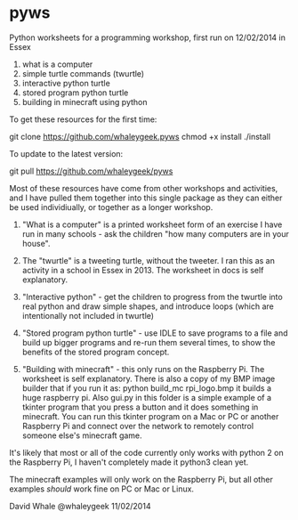 pyws
====

Python worksheets for a programming workshop, first run on 12/02/2014 in Essex

1. what is a computer
2. simple turtle commands (twurtle)
3. interactive python turtle
4. stored program python turtle
5. building in minecraft using python


To get these resources for the first time:

git clone https://github.com/whaleygeek.pyws
chmod +x install
./install


To update to the latest version:

git pull https://github.com/whaleygeek/pyws


Most of these resources have come from other workshops and activities,
and I have pulled them together into this single package as they can either
be used individiually, or together as a longer workshop.

1. "What is a computer" is a printed worksheet form of an exercise I have
run in many schools - ask the children "how many computers are in your house".

2. The "twurtle" is a tweeting turtle, without the tweeter. I ran this as
an activity in a school in Essex in 2013. The worksheet in docs is self
explanatory.

3. "Interactive python" - get the children to progress from the twurtle into
real python and draw simple shapes, and introduce loops (which are intentionally
not included in twurtle)

4. "Stored program python turtle" - use IDLE to save programs to a file and
build up bigger programs and re-run them several times, to show the benefits
of the stored program concept.

5. "Building with minecraft" - this only runs on the Raspberry Pi. The worksheet
is self explanatory. There is also a copy of my BMP image builder that if you
run it as: python build_mc rpi_logo.bmp   it builds a huge raspberry pi.
Also gui.py in this folder is a simple example of a tkinter program that you
press a button and it does something in minecraft. You can run this tkinter
program on a Mac or PC or another Raspberry Pi and connect over the network
to remotely control someone else's minecraft game.



It's likely that most or all of the code currently only works with python 2
on the Raspberry Pi, I haven't completely made it python3 clean yet.

The minecraft examples will only work on the Raspberry Pi, but all other
examples *should* work fine on PC or Mac or Linux.

David Whale
@whaleygeek
11/02/2014


